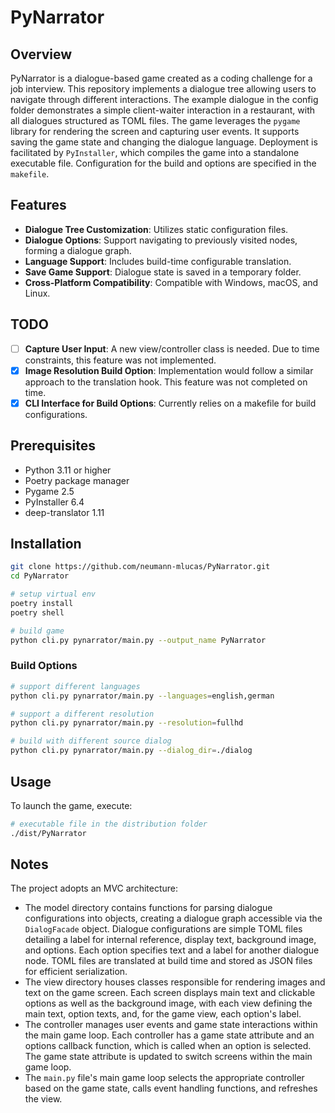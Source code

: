 # PyNarrator

## Overview

PyNarrator is a dialogue-based game created as a coding challenge for a job interview. This repository implements a dialogue tree allowing users to navigate through different interactions. The example dialogue in the config folder demonstrates a simple client-waiter interaction in a restaurant, with all dialogues structured as TOML files. The game leverages the `pygame` library for rendering the screen and capturing user events. It supports saving the game state and changing the dialogue language. Deployment is facilitated by `PyInstaller`, which compiles the game into a standalone executable file. Configuration for the build and options are specified in the `makefile`.

## Features

- **Dialogue Tree Customization**: Utilizes static configuration files.
- **Dialogue Options**: Support navigating to previously visited nodes, forming a dialogue graph.
- **Language Support**: Includes build-time configurable translation.
- **Save Game Support**: Dialogue state is saved in a temporary folder.
- **Cross-Platform Compatibility**: Compatible with Windows, macOS, and Linux.

## TODO

- [ ] **Capture User Input**: A new view/controller class is needed. Due to time constraints, this feature was not implemented.
- [x] **Image Resolution Build Option**: Implementation would follow a similar approach to the translation hook. This feature was not completed on time.
- [x] **CLI Interface for Build Options**: Currently relies on a makefile for build configurations.

## Prerequisites

- Python 3.11 or higher
- Poetry package manager
- Pygame 2.5
- PyInstaller 6.4
- deep-translator 1.11

## Installation

```bash
git clone https://github.com/neumann-mlucas/PyNarrator.git
cd PyNarrator

# setup virtual env
poetry install
poetry shell

# build game
python cli.py pynarrator/main.py --output_name PyNarrator
```

### Build Options

```bash
# support different languages
python cli.py pynarrator/main.py --languages=english,german

# support a different resolution 
python cli.py pynarrator/main.py --resolution=fullhd

# build with different source dialog
python cli.py pynarrator/main.py --dialog_dir=./dialog
```

## Usage

To launch the game, execute:

```bash
# executable file in the distribution folder
./dist/PyNarrator
```

## Notes

The project adopts an MVC architecture: 
- The model directory contains functions for parsing dialogue configurations into objects, creating a dialogue graph accessible via the `DialogFacade` object. Dialogue configurations are simple TOML files detailing a label for internal reference, display text, background image, and options. Each option specifies text and a label for another dialogue node. TOML files are translated at build time and stored as JSON files for efficient serialization.
- The view directory houses classes responsible for rendering images and text on the game screen. Each screen displays main text and clickable options as well as the background image, with each view defining the main text, option texts, and, for the game view, each option's label.
- The controller manages user events and game state interactions within the main game loop. Each controller has a game state attribute and an options callback function, which is called when an option is selected. The game state attribute is updated to switch screens within the main game loop.
- The `main.py` file's main game loop selects the appropriate controller based on the game state, calls event handling functions, and refreshes the view.

